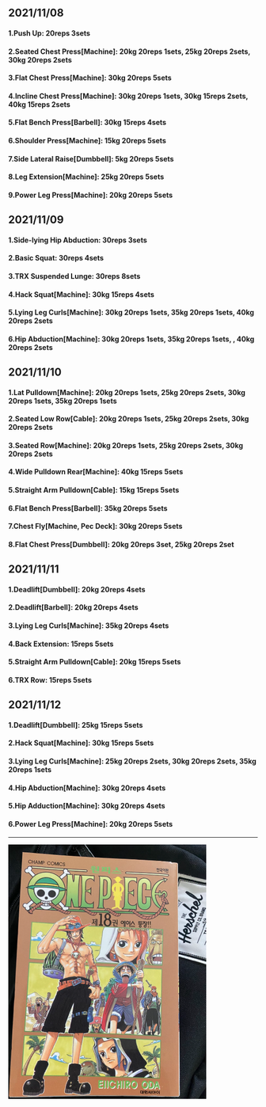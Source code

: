 ## 2021/11/08
#### 1.Push Up: 20reps 3sets
#### 2.Seated Chest Press\[Machine\]: 20kg 20reps 1sets, 25kg 20reps 2sets, 30kg 20reps 2sets
#### 3.Flat Chest Press\[Machine\]: 30kg 20reps 5sets
#### 4.Incline Chest Press\[Machine\]: 30kg 20reps 1sets, 30kg 15reps 2sets, 40kg 15reps 2sets
#### 5.Flat Bench Press\[Barbell\]: 30kg 15reps 4sets
#### 6.Shoulder Press\[Machine\]: 15kg 20reps 5sets
#### 7.Side Lateral Raise\[Dumbbell\]: 5kg 20reps 5sets
#### 8.Leg Extension\[Machine\]: 25kg 20reps 5sets
#### 9.Power Leg Press\[Machine\]: 20kg 20reps 5sets

## 2021/11/09
#### 1.Side-lying Hip Abduction: 30reps 3sets
#### 2.Basic Squat: 30reps 4sets
#### 3.TRX Suspended Lunge: 30reps 8sets
#### 4.Hack Squat\[Machine\]: 30kg 15reps 4sets
#### 5.Lying Leg Curls\[Machine\]: 30kg 20reps 1sets, 35kg 20reps 1sets, 40kg 20reps 2sets
#### 6.Hip Abduction\[Machine\]: 30kg 20reps 1sets, 35kg 20reps 1sets, , 40kg 20reps 2sets

## 2021/11/10
#### 1.Lat Pulldown\[Machine\]: 20kg 20reps 1sets, 25kg 20reps 2sets, 30kg 20reps 1sets, 35kg 20reps 1sets
#### 2.Seated Low Row\[Cable\]: 20kg 20reps 1sets, 25kg 20reps 2sets, 30kg 20reps 2sets
#### 3.Seated Row\[Machine\]: 20kg 20reps 1sets, 25kg 20reps 2sets, 30kg 20reps 2sets
#### 4.Wide Pulldown Rear\[Machine\]: 40kg 15reps 5sets
#### 5.Straight Arm Pulldown\[Cable\]: 15kg 15reps 5sets
#### 6.Flat Bench Press\[Barbell\]: 35kg 20reps 5sets
#### 7.Chest Fly\[Machine, Pec Deck]: 30kg 20reps 5sets
#### 8.Flat Chest Press\[Dumbbell\]: 20kg 20reps 3set, 25kg 20reps 2set

## 2021/11/11
#### 1.Deadlift\[Dumbbell\]: 20kg 20reps 4sets
#### 2.Deadlift\[Barbell\]: 20kg 20reps 4sets
#### 3.Lying Leg Curls\[Machine\]: 35kg 20reps 4sets
#### 4.Back Extension: 15reps 5sets
#### 5.Straight Arm Pulldown\[Cable\]: 20kg 15reps 5sets
#### 6.TRX Row: 15reps 5sets

## 2021/11/12
#### 1.Deadlift\[Dumbbell\]: 25kg 15reps 5sets
#### 2.Hack Squat\[Machine\]: 30kg 15reps 5sets
#### 3.Lying Leg Curls\[Machine\]: 25kg 20reps 2sets, 30kg 20reps 2sets, 35kg 20reps 1sets
#### 4.Hip Abduction\[Machine\]: 30kg 20reps 4sets
#### 5.Hip Adduction\[Machine\]: 30kg 20reps 4sets
#### 6.Power Leg Press\[Machine\]: 20kg 20reps 5sets

---
<img src='./_resources/__018.png' width='400px' />

